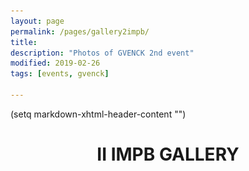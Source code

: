 ```yaml
---
layout: page
permalink: /pages/gallery2impb/
title: 
description: "Photos of GVENCK 2nd event"
modified: 2019-02-26
tags: [events, gvenck]

---
```



(setq markdown-xhtml-header-content
      "<style type='text/css'>
.mySlides {display:none;}
</style>")

<center><h1>II IMPB GALLERY</h1>
<br><br>

<div>
<img class="mySlides" src="./images/2impb/0002.jpg" style="max-width:500px">
<img class="mySlides" src="./images/2impb/0003.jpg" style="max-width:500px">
<img class="mySlides" src="./images/2impb/0004.jpg" style="max-width:500px">
<img class="mySlides" src="./images/2impb/0006.jpg" style="max-width:500px">
<img class="mySlides" src="./images/2impb/0009.jpg" style="max-width:500px">
<img class="mySlides" src="./images/2impb/0010.jpg" style="max-width:500px">
<img class="mySlides" src="./images/2impb/0012.jpg" style="max-width:500px">
<img class="mySlides" src="./images/2impb/0013.jpg" style="max-width:500px">
<img class="mySlides" src="./images/2impb/0016.jpg" style="max-width:500px">
<img class="mySlides" src="./images/2impb/0017.jpg" style="max-width:500px">
<img class="mySlides" src="./images/2impb/0026.jpg" style="max-width:500px">
<img class="mySlides" src="./images/2impb/0027.jpg" style="max-width:500px">
<img class="mySlides" src="./images/2impb/0028.jpg" style="max-width:500px">
<img class="mySlides" src="./images/2impb/0031.jpg" style="max-width:500px">
<img class="mySlides" src="./images/2impb/00033.jpg" style="max-width:500px">
<img class="mySlides" src="./images/2impb/0034.jpg" style="max-width:500px">
<img class="mySlides" src="./images/2impb/0039.jpg" style="max-width:500px">
<img class="mySlides" src="./images/2impb/0040.jpg" style="max-width:500px">
<img class="mySlides" src="./images/2impb/0043.jpg" style="max-width:500px">
<img class="mySlides" src="./images/2impb/0045.jpg" style="max-width:500px">
<img class="mySlides" src="./images/2impb/0048.jpg" style="max-width:500px">
<img class="mySlides" src="./images/2impb/0052.jpg" style="max-width:500px">
<img class="mySlides" src="./images/2impb/0054.jpg" style="max-width:500px">
<img class="mySlides" src="./images/2impb/0055.jpg" style="max-width:500px">
<img class="mySlides" src="./images/2impb/0057.jpg" style="max-width:500px">
<img class="mySlides" src="./images/2impb/0063.jpg" style="max-width:500px">
<img class="mySlides" src="./images/2impb/0068.jpg" style="max-width:500px">
<img class="mySlides" src="./images/2impb/00166.jpg" style="max-width:500px">
<img class="mySlides" src="./images/2impb/00433.jpg" style="max-width:500px">
</div>

<script>

var slideIndex = 0;
carousel();

function carousel() {
  var i;
  var x = document.getElementsByClassName("mySlides");
  for (i = 0; i < x.length; i++) {
    x[i].style.display = "none";
  }
  slideIndex++;
  if (slideIndex > x.length) {slideIndex = 1}
  x[slideIndex-1].style.display = "block";
  setTimeout(carousel, 2000); // Change image every 2 seconds
}

</script>
